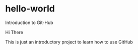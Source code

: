 # hello-world
Introduction to Git-Hub

Hi There

This is just an introductory project to learn how to use GitHub
